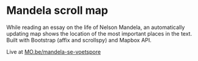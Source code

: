 Mandela scroll map
==================

While reading an essay on the life of Nelson Mandela, an automatically updating map shows the location of the most important places in the text.
Built with Bootstrap (affix and scrollspy) and Mapbox API.

Live at [MO.be/mandela-se-voetspore](http://www.mo.be/mandela-se-voetspore)
